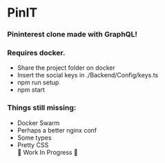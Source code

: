 # PinIT
### Pininterest clone made with GraphQL! <br/>
### Requires docker. <br/>
- Share the project folder on docker
- Insert the social keys in ./Backend/Config/keys.ts 
- npm run setup 
- npm start 
### Things still missing:
- Docker Swarm
- Perhaps a better nginx conf
- Some types
- Pretty CSS
<br/>🐳 Work In Progress 🐳

